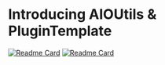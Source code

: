 # Introducing AIOUtils & PluginTemplate
[![Readme Card](https://github-readme-stats.vercel.app/api/pin/?username=EclipseBETA&repo=ProjectAIO&theme=white)](https://github.com/EclipseBETA/ProjectAIO)
[![Readme Card](https://github-readme-stats.vercel.app/api/pin/?username=EclipseBETA&repo=PluginTemplate&theme=white)](https://github.com/EclipseBETA/PluginTemplate)
